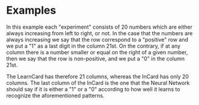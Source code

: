 # Examples

In this example each "experiment" consists of 20 numbers which are either always increasing from left to right, or not. In the case that the numbers are always increasing we say that the row correspond to a "positive" row and we put a "1" as a last digit in the column 21st.  On the contrary, if at any column there is a number smaller or equal on the right of a given number, then we say that the row is non-positive, and we put a "0" in the column 21st.

The LearnCard has therefore 21 columns, whereas the InCard has only 20 columns.  The last column of the InCard is the one that the Neural Network should say if it is either a "1" or a "0" according to how well it learns to recognize the aforementioned patterns.
